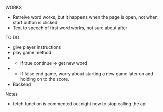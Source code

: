 WORKS
- Retreive word works, but it happens when the page is open, not when start button is clicked
- Text to speech of first word works, not sure about after


TO DO
- give player instructions
- play game method
- - If true continue -> get new word
- - If false end game, worry about starting a new game later on and holding on to the score.
- Backend


Notes
- fetch function is commented out right now to stop calling the api


